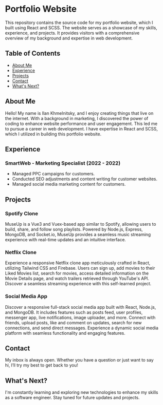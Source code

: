 # Portfolio Website

This repository contains the source code for my portfolio website, which I built using React and SCSS. The website serves as a showcase of my skills, experience, and projects. It provides visitors with a comprehensive overview of my background and expertise in web development.

## Table of Contents

- [About Me](#about-me)
- [Experience](#experience)
- [Projects](#projects)
- [Contact](#contact)
- [What's Next?](#whats-next)

## About Me

Hello! My name is Ilan Khmelnitsky, and I enjoy creating things that live on the internet. With a background in marketing, I discovered the power of coding to enhance website performance and user engagement. This led me to pursue a career in web development. I have expertise in React and SCSS, which I utilized in building this portfolio website.

## Experience

### SmartWeb - Marketing Specialist (2022 - 2022)

- Managed PPC campaigns for customers.
- Conducted SEO adjustments and content writing for customer websites.
- Managed social media marketing content for customers.

## Projects

### Spotify Clone

MuseUp is a Vue3 and Vuex-based app similar to Spotify, allowing users to build, share, and follow song playlists. Powered by Node.js, Express, MongoDB, and Socket.io, MuseUp provides a seamless music streaming experience with real-time updates and an intuitive interface.

### Netflix Clone

Experience a responsive Netflix clone app meticulously crafted in React, utilizing Tailwind CSS and Firebase. Users can sign up, add movies to their Liked Movies list, search for movies, access detailed information on the Movie Details page, and watch trailers retrieved through YouTube's API. Discover a seamless streaming experience with this self-learned project.

### Social Media App

Discover a responsive full-stack social media app built with React, Node.js, and MongoDB. It includes features such as posts feed, user profiles, messenger app, live notifications, image uploader, and more. Connect with friends, upload posts, like and comment on updates, search for new connections, and send direct messages. Experience a dynamic social media platform with seamless functionality and engaging features.

## Contact

My inbox is always open. Whether you have a question or just want to say hi, I’ll try my best to get back to you!

## What's Next?

I'm constantly learning and exploring new technologies to enhance my skills as a software engineer. Stay tuned for future updates and projects.

